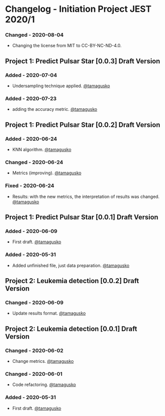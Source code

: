 # Changelog - Initiation Project JEST 2020/1
### Changed - 2020-08-04
- Changing the license from MIT to CC-BY-NC-ND-4.0.
## Project 1: Predict Pulsar Star [0.0.3] Draft Version
### Added - 2020-07-04
- Undersampling technique applied. [@tamagusko](https://github.com/tamagusko)
### Added - 2020-07-23
- adding the accuracy metric. [@tamagusko](https://github.com/tamagusko)
## Project 1: Predict Pulsar Star [0.0.2] Draft Version
### Added - 2020-06-24
- KNN algorithm. [@tamagusko](https://github.com/tamagusko)
### Changed - 2020-06-24
- Metrics (improving). [@tamagusko](https://github.com/tamagusko)
### Fixed  - 2020-06-24
- Results: with the new metrics, the interpretation of results was changed. [@tamagusko](https://github.com/tamagusko)
## Project 1: Predict Pulsar Star [0.0.1] Draft Version
### Added - 2020-06-09
- First draft. [@tamagusko](https://github.com/tamagusko)
### Added - 2020-05-31
- Added unfinished file, just data preparation. [@tamagusko](https://github.com/tamagusko)
## Project 2: Leukemia detection [0.0.2] Draft Version
### Changed - 2020-06-09
- Update results format. [@tamagusko](https://github.com/tamagusko)
## Project 2: Leukemia detection [0.0.1] Draft Version
### Changed - 2020-06-02
- Change metrics. [@tamagusko](https://github.com/tamagusko)
### Changed - 2020-06-01
- Code refactoring. [@tamagusko](https://github.com/tamagusko)
### Added - 2020-05-31
- First draft. [@tamagusko](https://github.com/tamagusko)
<!--
### Added
### Changed
### Fixed
### Removed
-->
